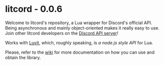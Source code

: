 # litcord - 0.0.6

Welcome to litcord's repository, a Lua wrapper for Discord's official API. Being asynchronous and mainly object-oriented makes it really easy to use. Join other litcord developers on the [Discord API server](https://discord.gg/0SBTUU1wZTYEf3Hy)!

Works with [Luvit](https://github.com/luvit/luvit), which, roughly speaking, is *a node.js style API* for Lua.

Please, refer to the [wiki](https://github.com/satom99/litcord/wiki) for more documentation on how you can use and obtain the library.